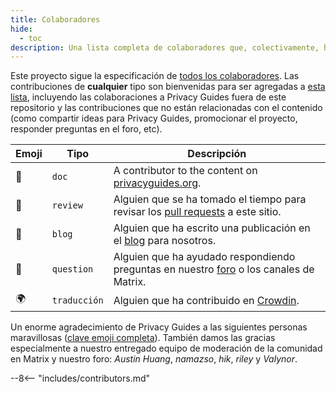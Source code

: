 ```yaml
---
title: Colaboradores
hide:
  - toc
description: Una lista completa de colaboradores que, colectivamente, han tenido una enorme repercusión en el proyecto Privacy Guides.
---
```


<!-- Do NOT manually edit this file, please add yourself to the .all-contributorsrc file instead. See our GitHub Issues for more details -->

Este proyecto sigue la especificación de [todos los colaboradores](https://github.com/all-contributors/all-contributors). Las contribuciones de **cualquier** tipo son bienvenidas para ser agregadas a [esta lista](https://github.com/privacyguides/privacyguides.org/blob/main/.all-contributorsrc), incluyendo las colaboraciones a Privacy Guides fuera de este repositorio y las contribuciones que no están relacionadas con el contenido (como compartir ideas para Privacy Guides, promocionar el proyecto, responder preguntas en el foro, etc).

| Emoji | Tipo         | Descripción                                                                                                                                                 |
| ----- | ------------ | ----------------------------------------------------------------------------------------------------------------------------------------------------------- |
| 📖    | `doc`        | A contributor to the content on [privacyguides.org](https://www.privacyguides.org/en).                                      |
| 👀    | `review`     | Alguien que se ha tomado el tiempo para revisar los [pull requests](https://github.com/privacyguides/privacyguides.org/pulls) a este sitio. |
| 📝    | `blog`       | Alguien que ha escrito una publicación en el [blog](https://blog.privacyguides.org) para nosotros.                                          |
| 💬    | `question`   | Alguien que ha ayudado respondiendo preguntas en nuestro [foro](https://discuss.privacyguides.net) o los canales de Matrix.                 |
| 🌍    | `traducción` | Alguien que ha contribuido en [Crowdin](https://crowdin.com/project/privacyguides).                                                         |

Un enorme agradecimiento de Privacy Guides a las siguientes personas maravillosas ([clave emoji completa](https://allcontributors.org/docs/en/emoji-key)). También damos las gracias especialmente a nuestro entregado equipo de moderación de la comunidad en Matrix y nuestro foro: _Austin Huang_, _namazso_, _hik_, _riley_ y _Valynor_.

\--8<-- "includes/contributors.md"
